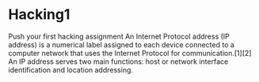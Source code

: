 # Hacking1
Push your first hacking assignment 
An Internet Protocol address (IP address) is a numerical label assigned to each device connected to a computer network that uses the Internet Protocol for communication.[1][2] An IP address serves two main functions: host or network interface identification and location addressing.
